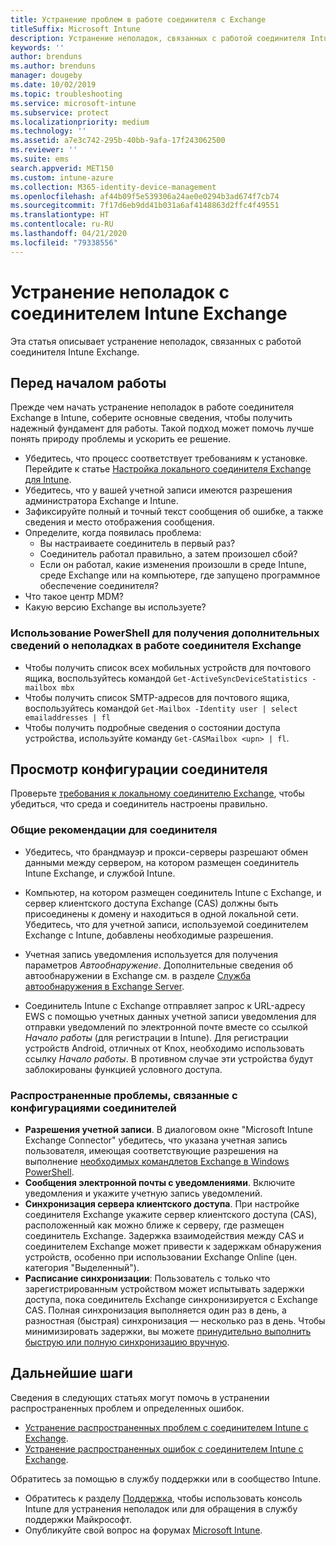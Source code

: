 ```yaml
---
title: Устранение проблем в работе соединителя с Exchange
titleSuffix: Microsoft Intune
description: Устранение неполадок, связанных с работой соединителя Intune с локальной организацией Exchange.
keywords: ''
author: brenduns
ms.author: brenduns
manager: dougeby
ms.date: 10/02/2019
ms.topic: troubleshooting
ms.service: microsoft-intune
ms.subservice: protect
ms.localizationpriority: medium
ms.technology: ''
ms.assetid: a7e3c742-295b-40bb-9afa-17f243062500
ms.reviewer: ''
ms.suite: ems
search.appverid: MET150
ms.custom: intune-azure
ms.collection: M365-identity-device-management
ms.openlocfilehash: af44b09f5e539306a24ae0e0294b3ad674f7cb74
ms.sourcegitcommit: 7f17d6eb9dd41b031a6af4148863d2ffc4f49551
ms.translationtype: HT
ms.contentlocale: ru-RU
ms.lasthandoff: 04/21/2020
ms.locfileid: "79338556"
---
```

# <a name="troubleshoot-the-intune-exchange-connector"></a>Устранение неполадок с соединителем Intune Exchange

Эта статья описывает устранение неполадок, связанных с работой соединителя Intune Exchange.

## <a name="before-you-start"></a>Перед началом работы

Прежде чем начать устранение неполадок в работе соединителя Exchange в Intune, соберите основные сведения, чтобы получить надежный фундамент для работы. Такой подход может помочь лучше понять природу проблемы и ускорить ее решение.

- Убедитесь, что процесс соответствует требованиям к установке. Перейдите к статье [Настройка локального соединителя Exchange для Intune](exchange-connector-install.md).
- Убедитесь, что у вашей учетной записи имеются разрешения администратора Exchange и Intune.
- Зафиксируйте полный и точный текст сообщения об ошибке, а также сведения и место отображения сообщения.
- Определите, когда появилась проблема: 
  - Вы настраиваете соединитель в первый раз? 
  - Соединитель работал правильно, а затем произошел сбой?
  - Если он работал, какие изменения произошли в среде Intune, среде Exchange или на компьютере, где запущено программное обеспечение соединителя?
- Что такое центр MDM?
- Какую версию Exchange вы используете?

### <a name="use-powershell-to-get-more-data-on-exchange-connector-issues"></a>Использование PowerShell для получения дополнительных сведений о неполадках в работе соединителя Exchange

- Чтобы получить список всех мобильных устройств для почтового ящика, воспользуйтесь командой `Get-ActiveSyncDeviceStatistics -mailbox mbx`
- Чтобы получить список SMTP-адресов для почтового ящика, воспользуйтесь командой `Get-Mailbox -Identity user | select emailaddresses | fl`
- Чтобы получить подробные сведения о состоянии доступа устройства, используйте команду `Get-CASMailbox <upn> | fl`.

## <a name="review-the-connector-configuration"></a>Просмотр конфигурации соединителя

Проверьте [требования к локальному соединителю Exchange](exchange-connector-install.md#intune-exchange-connector-requirements), чтобы убедиться, что среда и соединитель настроены правильно. 

### <a name="general-considerations-for-the-connector"></a>Общие рекомендации для соединителя

- Убедитесь, что брандмауэр и прокси-серверы разрешают обмен данными между сервером, на котором размещен соединитель Intune Exchange, и службой Intune.

- Компьютер, на котором размещен соединитель Intune с Exchange, и сервер клиентского доступа Exchange (CAS) должны быть присоединены к домену и находиться в одной локальной сети. Убедитесь, что для учетной записи, используемой соединителем Exchange с Intune, добавлены необходимые разрешения.

- Учетная запись уведомления используется для получения параметров *Автообнаружение*. Дополнительные сведения об автообнаружении в Exchange см. в разделе [Служба автообнаружения в Exchange Server](https://docs.microsoft.com/exchange/architecture/client-access/autodiscover?view=exchserver-2016).

- Соединитель Intune с Exchange отправляет запрос к URL-адресу EWS с помощью учетных данных учетной записи уведомления для отправки уведомлений по электронной почте вместе со ссылкой *Начало работы* (для регистрации в Intune). Для регистрации устройств Android, отличных от Knox, необходимо использовать ссылку *Начало работы*. В противном случае эти устройства будут заблокированы функцией условного доступа.

### <a name="common-issues-for-connector-configurations"></a>Распространенные проблемы, связанные с конфигурациями соединителей

- **Разрешения учетной записи**. В диалоговом окне "Microsoft Intune Exchange Connector" убедитесь, что указана учетная запись пользователя, имеющая соответствующие разрешения на выполнение [необходимых командлетов Exchange в Windows PowerShell](exchange-connector-install.md#exchange-cmdlet-requirements).
- **Сообщения электронной почты с уведомлениями**. Включите уведомления и укажите учетную запись уведомлений.
- **Синхронизация сервера клиентского доступа**. При настройке соединителя Exchange укажите сервер клиентского доступа (CAS), расположенный как можно ближе к серверу, где размещен соединитель Exchange. Задержка взаимодействия между CAS и соединителем Exchange может привести к задержкам обнаружения устройств, особенно при использовании Exchange Online (цен. категория "Выделенный").
- **Расписание синхронизации**: Пользователь с только что зарегистрированным устройством может испытывать задержки доступа, пока соединитель Exchange синхронизируется с Exchange CAS. Полная синхронизация выполняется один раз в день, а разностная (быстрая) синхронизация — несколько раз в день. Чтобы минимизировать задержки, вы можете [принудительно выполнить быструю или полную синхронизацию вручную](exchange-connector-install.md#manually-force-a-quick-sync-or-full-sync).

## <a name="next-steps"></a>Дальнейшие шаги
Сведения в следующих статьях могут помочь в устранении распространенных проблем и определенных ошибок.

- [Устранение распространенных проблем с соединителем Intune с Exchange](troubleshoot-exchange-connector-common-problems.md).
- [Устранение распространенных ошибок с соединителем Intune с Exchange](troubleshoot-exchange-connector-common-errors.md).

Обратитесь за помощью в службу поддержки или в сообщество Intune.

- Обратитесь к разделу [Поддержка](../fundamentals/get-support.md), чтобы использовать консоль Intune для устранения неполадок или для обращения в службу поддержки Майкрософт. 
- Опубликуйте свой вопрос на форумах [Microsoft Intune](https://social.technet.microsoft.com/Forums/en-US/home?forum=microsoftintuneprod).  
